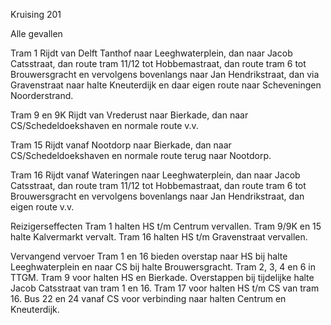 Kruising 201

Alle gevallen

Tram 1
Rijdt van Delft Tanthof naar Leeghwaterplein, dan naar Jacob Catsstraat, dan route tram 11/12 tot Hobbemastraat, dan route tram 6 tot Brouwersgracht en vervolgens bovenlangs naar Jan Hendrikstraat, dan via Gravenstraat naar halte Kneuterdijk en daar eigen route naar Scheveningen Noorderstrand.

Tram 9 en 9K
Rijdt van Vrederust naar Bierkade, dan naar CS/Schedeldoekshaven en normale route v.v.

Tram 15
Rijdt vanaf Nootdorp naar Bierkade, dan naar CS/Schedeldoekshaven en normale route terug naar Nootdorp.

Tram 16
Rijdt vanaf Wateringen naar Leeghwaterplein, dan naar Jacob Catsstraat, dan route tram 11/12 tot Hobbemastraat, dan route tram 6 tot Brouwersgracht en vervolgens bovenlangs naar Jan Hendrikstraat, dan eigen route v.v.

Reizigerseffecten
Tram 1 halten HS t/m Centrum vervallen.
Tram 9/9K en 15 halte Kalvermarkt vervalt.
Tram 16 halten HS t/m Gravenstraat vervallen.

Vervangend vervoer
Tram 1 en 16 bieden overstap naar HS bij halte Leeghwaterplein en naar CS bij halte Brouwersgracht.
Tram 2, 3, 4 en 6 in TTGM.
Tram 9 voor halten HS en Bierkade. Overstappen bij tijdelijke halte Jacob Catsstraat van tram 1 en 16.
Tram 17 voor halten HS t/m CS van tram 16.
Bus 22 en 24 vanaf CS voor verbinding naar halten Centrum en Kneuterdijk.
